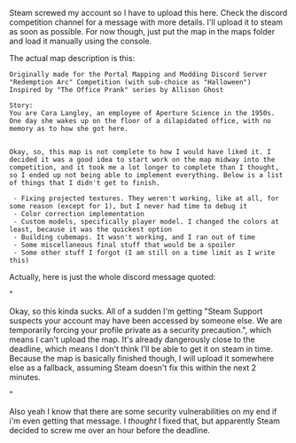 Steam screwed my account so I have to upload this here. Check the discord competition channel for a message with more details. I'll upload it to steam as soon as possible. For now though, just put the map in the maps folder and load it manually using the console.

The actual map description is this:

```
Originally made for the Portal Mapping and Modding Discord Server "Redemption Arc" Competition (with sub-choice as "Halloween")
Inspired by "The Office Prank" series by Allison Ghost

Story: 
You are Cara Langley, an employee of Aperture Science in the 1950s. One day she wakes up on the floor of a dilapidated office, with no memory as to how she got here.


Okay, so, this map is not complete to how I would have liked it. I decided it was a good idea to start work on the map midway into the competition, and it took me a lot longer to complete than I thought, so I ended up not being able to implement everything. Below is a list of things that I didn't get to finish.
 
 - Fixing projected textures. They weren't working, like at all, for some reason (except for 1), but I never had time to debug it
 - Color correction implementation
 - Custom models, specifically player model. I changed the colors at least, because it was the quickest option
 - Building cubemaps. It wasn't working, and I ran out of time
 - Some miscellaneous final stuff that would be a spoiler
 - Some other stuff I forgot (I am still on a time limit as I write this)
```




Actually, here is just the whole discord message quoted:

"

Okay, so this kinda sucks. All of a sudden I'm getting "Steam Support suspects your account may have been accessed by someone else. We are temporarily forcing your profile private as a security precaution.", which means I can't upload the map. It's already dangerously close to the deadline, which means I don't think I'll be able to get it on steam in time. Because the map is basically finished though, I will upload it somewhere else as a fallback, assuming Steam doesn't fix this within the next 2 minutes.

"

Also yeah I know that there are some security vulnerabilities on my end if i'm even getting that message. I *thought* I fixed that, but apparently Steam decided to screw me over an hour before the deadline.
